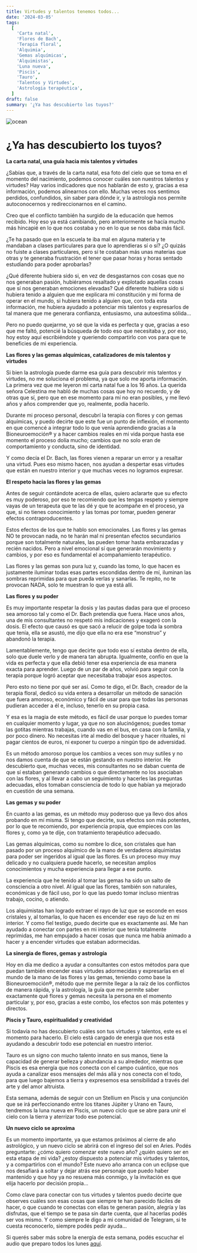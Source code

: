 ```yaml
---
title: Virtudes y talentos tenemos todos...
date: '2024-03-05'
tags:
  [
    'Carta natal',
    'Flores de Bach',
    'Terapia floral',
    'Alquimia',
    'Gemas alquímicas',
    'Alquimistas',
    'Luna nueva',
    'Piscis',
    'Tauro',
    'Talentos y Virtudes',
    'Astrologia terapéutica',
  ]
draft: false
summary: '¿Ya has descubierto los tuyos?'
---
```


<Image alt="ocean" src="/static/images/Blog/Tiempo-consciente/12.jpg" width={600} height={600} />

# ¿Ya has descubierto los tuyos?

**La carta natal, una guía hacia mis talentos y virtudes**

¿Sabías que, a través de la carta natal, esa foto del cielo que se toma en el momento del nacimiento, podemos conocer cuáles son nuestros talentos y virtudes?
Hay varios indicadores que nos hablarán de esto y, gracias a esa información, podemos alinearnos con ello. Muchas veces nos sentimos perdidos, confundidos, sin saber para dónde ir, y la astrología nos permite autoconocernos y redireccionarnos en el camino.

Creo que el conflicto también ha surgido de la educación que hemos recibido. Hoy eso ya está cambiando, pero anteriormente se hacía mucho más hincapié en lo que nos costaba y no en lo que se nos daba más fácil.

¿Te ha pasado que en la escuela te iba mal en alguna materia y te mandaban a clases particulares para que lo aprendieras sí o sí? ¿O quizás no fuiste a clases particulares, pero sí te costaban más unas materias que otras y te generaba frustración el tener que pasar horas y horas sentado estudiando para poder aprobarlas?

¿Qué diferente hubiera sido si, en vez de desgastarnos con cosas que no nos generaban pasión, hubiéramos resaltado y explotado aquellas cosas que sí nos generaban emociones elevadas? Qué diferente hubiera sido si hubiera tenido a alguien que me explicara mi constitución y mi forma de operar en el mundo, si hubiera tenido a alguien que, con toda esta información, me hubiera ayudado a potenciar mis talentos y expresarlos de tal manera que me generara confianza, entusiasmo, una autoestima sólida…

Pero no puedo quejarme, yo sé que la vida es perfecta y que, gracias a eso que me faltó, potencié la búsqueda de todo eso que necesitaba y, por eso, hoy estoy aquí escribiéndote y queriendo compartirlo con vos para que te beneficies de mi experiencia.

**Las flores y las gemas alquímicas, catalizadores de mis talentos y virtudes**

Si bien la astrología puede darme esa guía para descubrir mis talentos y virtudes, no me soluciona el problema, ya que solo me aporta información. La primera vez que me leyeron mi carta natal fue a los 16 años. La querida señora Celestina me habló de muchas cosas que hoy no recuerdo, y de otras que sí, pero que en ese momento para mí no eran posibles, y me llevó años y años comprender que yo, realmente, podía hacerlo.

Durante mi proceso personal, descubrí la terapia con flores y con gemas alquímicas, y puedo decirte que este fue un punto de inflexión, el momento en que comencé a integrar todo lo que venía aprendiendo gracias a la Bioneuroemoción® y a hacer cambios reales en mi vida porque hasta ese momento el proceso dolía mucho; cambios que no solo eran de comportamiento y conducta, sino de identidad.

Y como decía el Dr. Bach, las flores vienen a reparar un error y a resaltar una virtud. Pues eso mismo hacen, nos ayudan a despertar esas virtudes que están en nuestro interior y que muchas veces no logramos expresar.

**El respeto hacia las flores y las gemas**

Antes de seguir contándote acerca de ellas, quiero aclararte que su efecto es muy poderoso, por eso te recomiendo que les tengas respeto y siempre vayas de un terapeuta que te las dé y que te acompañe en el proceso, ya que, si no tienes conocimiento y las tomas por tomar, pueden generar efectos contraproducentes.

Estos efectos de los que te hablo son emocionales. Las flores y las gemas NO te provocan nada, no te harán mal ni presentan efectos secundarios porque son totalmente naturales, las pueden tomar hasta embarazadas y recién nacidos. Pero a nivel emocional sí que generarán movimiento y cambios, y por eso es fundamental el acompañamiento terapéutico.

Las flores y las gemas son pura luz y, cuando las tomo, lo que hacen es justamente iluminar todas esas partes escondidas dentro de mí, iluminan las sombras reprimidas para que pueda verlas y sanarlas. Te repito, no te provocan NADA, solo te muestran lo que ya está allí.

**Las flores y su poder**

Es muy importante respetar la dosis y las pautas dadas para que el proceso sea amoroso tal y como el Dr. Bach pretendía que fuera. Hace unos años, una de mis consultantes no respetó mis indicaciones y exageró con la dosis. El efecto que causó es que sacó a relucir de golpe toda la sombra que tenía, ella se asustó, me dijo que ella no era ese “monstruo” y abandonó la terapia.

Lamentablemente, tengo que decirte que todo eso sí estaba dentro de ella, solo que duele verlo y de manera tan abrupta. Igualmente, confío en que la vida es perfecta y que ella debió tener esa experiencia de esa manera exacta para aprender. Luego de un par de años, volvió para seguir con la terapia porque logró aceptar que necesitaba trabajar esos aspectos.

Pero esto no tiene por qué ser así. Como te digo, el Dr. Bach, creador de la terapia floral, dedicó su vida entera a desarrollar un método de sanación que fuera amoroso, económico y fácil de usar para que todas las personas pudieran acceder a él e, incluso, tenerlo en su propia casa.

Y esa es la magia de este método, es fácil de usar porque lo puedes tomar en cualquier momento y lugar, ya que no son alucinógenos; puedes tomar las gotitas mientras trabajas, cuando vas en el bus, en casa con la familia, y por poco dinero. No necesitas irte al medio del bosque y hacer rituales, ni pagar cientos de euros, ni exponer tu cuerpo a ningún tipo de adversidad.

Es un método amoroso porque los cambios a veces son muy sutiles y no nos damos cuenta de que se están gestando en nuestro interior. He descubierto que, muchas veces, mis consultantes no se daban cuenta de que sí estaban generando cambios o que directamente no los asociaban con las flores, y al llevar a cabo un seguimiento y hacerles las preguntas adecuadas, ellos tomaban consciencia de todo lo que habían ya mejorado en cuestión de una semana.

**Las gemas y su poder**

En cuanto a las gemas, es un método muy poderoso que ya llevo dos años probando en mí misma. Si tengo que decirte, sus efectos son más potentes, por lo que te recomiendo, por experiencia propia, que empieces con las flores y, como ya te dije, con tratamiento terapéutico adecuado.

Las gemas alquímicas, como su nombre lo dice, son cristales que han pasado por un proceso alquímico de la mano de verdaderos alquimistas para poder ser ingeridos al igual que las flores. Es un proceso muy muy delicado y no cualquiera puede hacerlo, se necesitan amplios conocimientos y mucha experiencia para llegar a ese punto.

La experiencia que he tenido al tomar las gemas ha sido un salto de consciencia a otro nivel. Al igual que las flores, también son naturales, económicas y de fácil uso, por lo que las puedo tomar incluso mientras trabajo, cocino, o atiendo.

Los alquimistas han logrado extraer el rayo de luz que se esconde en esos cristales y, al tomarlas, lo que hacen es encender ese rayo de luz en mi interior. Y como fiel testigo, puedo decirte que es exactamente así. Me han ayudado a conectar con partes en mi interior que tenía totalmente reprimidas, me han empujado a hacer cosas que nunca me había animado a hacer y a encender virtudes que estaban adormecidas.

**La sinergia de flores, gemas y astrología**

Hoy en día me dedico a ayudar a consultantes con estos métodos para que puedan también encender esas virtudes adormecidas y expresarlas en el mundo de la mano de las flores y las gemas, teniendo como base la Bioneuroemoción®, método que me permite llegar a la raíz de los conflictos de manera rápida, y la astrología, la guía que me permite saber exactamente qué flores y gemas necesita la persona en el momento particular y, por eso, gracias a este combo, los efectos son más potentes y directos.

**Piscis y Tauro, espiritualidad y creatividad**

Si todavía no has descubierto cuáles son tus virtudes y talentos, este es el momento para hacerlo. El cielo está cargado de energía que nos está ayudando a descubrir todo ese potencial en nuestro interior.

Tauro es un signo con mucho talento innato en sus manos, tiene la capacidad de generar belleza y abundancia a su alrededor, mientras que Piscis es esa energía que nos conecta con el campo cuántico, que nos ayuda a canalizar esos mensajes del más allá y nos conecta con el todo, para que luego bajemos a tierra y expresemos esa sensibilidad a través del arte y del amor altruista.

Esta semana, además de seguir con un Stellium en Piscis y una conjunción que se irá perfeccionando entre los titanes Júpiter y Urano en Tauro, tendremos la luna nueva en Piscis, un nuevo ciclo que se abre para unir el cielo con la tierra y aterrizar todo ese potencial.

**Un nuevo ciclo se aproxima**

Es un momento importante, ya que estamos próximos al cierre de año astrológico, y un nuevo ciclo se abrirá con el ingreso del sol en Aries. Podés preguntarte: ¿cómo quiero comenzar este nuevo año? ¿quién quiero ser en esta etapa de mi vida? ¿estoy dispuesto a potenciar mis virtudes y talentos, y a compartirlos con el mundo? Este nuevo año arranca con un eclipse que nos desafiará a soltar y dejar atrás ese personaje que puedo haber mantenido y que hoy ya no resuena más conmigo, y la invitación es que elija hacerlo por decisión propia...

Como clave para conectar con tus virtudes y talentos puedo decirte que observes cuáles son esas cosas que siempre te han parecido fáciles de hacer, o que cuando te conectas con ellas te generan pasión, alegría y las disfrutas, que el tiempo se te pasa sin darte cuenta, que al hacerlas podés ser vos mismo. Y como siempre le digo a mi comunidad de Telegram, si te cuesta reconocerlo, siempre podés pedir ayuda…

Si querés saber más sobre la energía de esta semana, podés escuchar el audio que preparo todos los lunes [aquí](https://t.me/+FAsF6NBDMnU5NDQ8).
